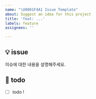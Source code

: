 ```yaml
---
name: "\U0001F4A1 Issue Template"
about: Suggest an idea for this project
title: 'feat: ...'
labels: feature
assignees: ''

---
```


## 💡 issue
이슈에 대한 내용을 설명해주세요.

## 📝 todo
- [ ] todo !
